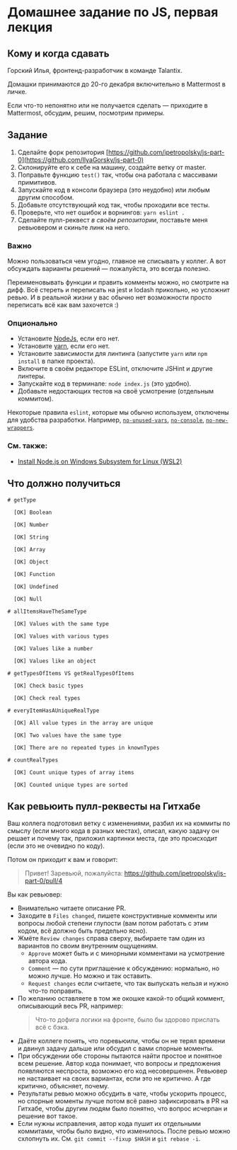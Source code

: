 # Домашнее задание по JS, первая лекция

## Кому и когда сдавать

Горский Илья, фронтенд-разработчик в команде Talantix.

Домашки принимаются до 20-го декабря включительно в Mattermost в личке.

Если что-то непонятно или не получается сделать — приходите в Mattermost, обсудим, решим, посмотрим примеры.

## Задание

1) Сделайте форк репозитория [https://github.com/ipetropolsky/js-part-0](https://github.com/IlyaGorsky/js-part-0)
2) Склонируйте его к себе на машину, создайте ветку от master.
3) Поправьте функцию `test()` так, чтобы она работала с массивами примитивов.
4) Запускайте код в консоли браузера (это неудобно) или любым другим способом.
5) Добавьте отсутствующий код так, чтобы проходили все тесты.
6) Проверьте, что нет ошибок и ворнингов: `yarn eslint .`
7) Сделайте пулл-реквест *в своём репозитории*, поставьте меня ревьювером и скиньте линк на него.

### Важно

Можно пользоваться чем угодно, главное не списывать у коллег. А вот обсуждать варианты решений — пожалуйста, это всегда полезно.

Переименовывать функции и править комменты можно, но смотрите на дифф.
Всё стереть и переписать на jest и lodash прикольно, но усложнит ревью.
И в реальной жизни у вас обычно нет возможности просто переписать всё как вам захочется :)

### Опционально

* Установите [NodeJs](https://nodejs.org/en/download/), если его нет.
* Установите [yarn](https://classic.yarnpkg.com/lang/en/docs/install/), если его нет.
* Установите зависимости для линтинга (запустите `yarn` или `npm install` в папке проекта).
* Включите в своём редакторе ESLint, отключите JSHint и другие линтеры.
* Запускайте код в терминале: `node index.js` (это удобно).
* Добавьте недостающих тестов на своё усмотрение (отдельным коммитом).

Некоторые правила `eslint`, которые мы обычно используем, отключены для удобства разработки.
Например, [`no-unused-vars`](https://eslint.org/docs/latest/rules/no-unused-vars), [`no-console`](https://eslint.org/docs/latest/rules/no-console), [`no-new-wrappers`](https://eslint.org/docs/latest/rules/no-new-wrappers).

### См. также:
* [Install Node.js on Windows Subsystem for Linux (WSL2)](https://learn.microsoft.com/en-us/windows/dev-environment/javascript/nodejs-on-wsl)

## Что должно получиться

```
# getType

  [OK] Boolean

  [OK] Number

  [OK] String

  [OK] Array

  [OK] Object

  [OK] Function

  [OK] Undefined

  [OK] Null

# allItemsHaveTheSameType

  [OK] Values with the same type

  [OK] Values with various types

  [OK] Values like a number

  [OK] Values like an object

# getTypesOfItems VS getRealTypesOfItems

  [OK] Check basic types

  [OK] Check real types

# everyItemHasAUniqueRealType

  [OK] All value types in the array are unique

  [OK] Two values have the same type

  [OK] There are no repeated types in knownTypes

# countRealTypes

  [OK] Count unique types of array items

  [OK] Counted unique types are sorted
```

## Как ревьюить пулл-реквесты на Гитхабе

Ваш коллега подготовил ветку с изменениями, разбил их на коммиты по смыслу
(если много кода в разных местах), описал, какую задачу он решает и почему так,
приложил картинки места, где это происходит (если это не очевидно по коду).

Потом он приходит к вам и говорит:
> Привет! Заревьюй, пожалуйста:
> https://github.com/ipetropolsky/js-part-0/pull/4

Вы как ревьювер:
* Внимательно читаете описание PR.
* Заходите в `Files changed`, пишете конструктивные комменты или вопросы любой степени глупости
    (вам потом работать с этим кодом, всё должно быть предельно ясно).
* Жмёте `Review changes` справа сверху, выбираете там один из вариантов по своим внутренним ощущениям.
    * `Approve` может быть и с минорными комментами на усмотрение автора кода.
    * `Comment` — по сути приглашение к обсуждению: нормально, но можно лучше. Но можно и так оставить.
    * `Request changes` если считаете, что так выпускать нельзя и нужно что-то поправить.
* По желанию оставляете в том же окошке какой-то общий коммент, описывающий весь PR, например:
    > Что-то дофига логики на фронте, было бы здорово прислать всё с бэка.
* Даёте коллеге понять, что поревьюили, чтобы он не терял времени и двинул задачу дальше
    или обсудил с вами спорные моменты.
* При обсуждении обе стороны пытаются найти простое и понятное всем решение.
    Автор кода понимает, что вопросы и предложения появляются неспроста, возможно его код несовершенен.
    Ревьювер не настаивает на своих вариантах, если это не критично. А где критично, объясняет, почему.
* Результаты ревью можно обсудить в чате, чтобы ускорить процесс, но спорные моменты лучше потом всё равно
    зафиксировать в PR на Гитхабе, чтобы другим людям было понятно, что вопрос исчерпан и решение вот такое.
* Если нужны исправления, автор кода пушит их отдельными коммитами, чтобы было видно, что изменилось.
    После ревью можно схлопнуть их. См. `git commit --fixup $HASH` и `git rebase -i`.
